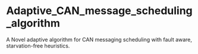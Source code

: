 # Adaptive_CAN_message_scheduling_algorithm
A Novel adaptive algorithm for CAN messaging scheduling with fault aware, starvation-free heuristics.
